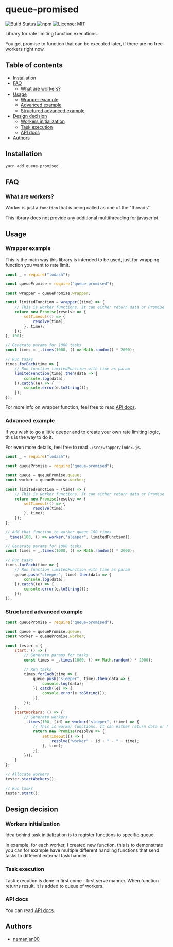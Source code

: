 # queue-promised

[![Build Status](https://travis-ci.org/nemanjan00/queue-promised.svg?branch=master)](https://travis-ci.org/nemanjan00/queue-promised)
[![npm](https://img.shields.io/npm/dt/queue-promised)](https://www.npmjs.com/package/queue-promised)
[![License: MIT](https://img.shields.io/badge/License-MIT-yellow.svg)](https://opensource.org/licenses/MIT)

Library for rate limiting function executions. 

You get promise to function that can be executed later, if there are no free workers right now. 

## Table of contents

<!-- vim-markdown-toc GFM -->

* [Installation](#installation)
* [FAQ](#faq)
	* [What are workers?](#what-are-workers)
* [Usage](#usage)
	* [Wrapper example](#wrapper-example)
	* [Advanced example](#advanced-example)
	* [Structured advanced example](#structured-advanced-example)
* [Design decision](#design-decision)
	* [Workers initialization](#workers-initialization)
	* [Task execution](#task-execution)
	* [API docs](#api-docs)
* [Authors](#authors)

<!-- vim-markdown-toc -->

## Installation

```bash
yarn add queue-promised
```

## FAQ

### What are workers?

Worker is just a `function` that is being called as one of the "threads". 

This library does not provide any additional multithreading for javascript. 

## Usage

### Wrapper example

This is the main way this library is intended to be used, just for wrapping function you want to rate limit. 

```javascript
const _ = require("lodash");

const queuePromise = require("queue-promised");

const wrapper = queuePromise.wrapper;

const limitedFunction = wrapper((time) => {
	// This is worker functions. It can either return data or Promise
	return new Promise(resolve => {
		setTimeout(() => {
			resolve(time);
		}, time);
	});
}, 100);

// Generate params for 1000 tasks
const times = _.times(1000, () => Math.random() * 2000);

// Run tasks
times.forEach(time => {
	// Run function limitedFunction with time as param
	limitedFunction(time).then(data => {
		console.log(data);
	}).catch((e) => {
		console.error(e.toString());
	});
});

```

For more info on wrapper function, feel free to read [API docs](https://github.com/nemanjan00/queue-promised/blob/master/docs/wrapper.md).

### Advanced example

If you wish to go a little deeper and to create your own rate limiting logic, this is the way to do it. 

For even more details, feel free to read `./src/wrapper/index.js`. 

```javascript
const _ = require("lodash");

const queuePromise = require("queue-promised");

const queue = queuePromise.queue;
const worker = queuePromise.worker;

const limitedFunction = (time) => {
	// This is worker functions. It can either return data or Promise
	return new Promise(resolve => {
		setTimeout(() => {
			resolve(time);
		}, time);
	});
};

// Add that function to worker queue 100 times
_.times(100, () => worker("sleeper", limitedFunction));

// Generate params for 1000 tasks
const times = _.times(1000, () => Math.random() * 2000);

// Run tasks
times.forEach(time => {
	// Run function limitedFunction with time as param
	queue.push("sleeper", time).then(data => {
		console.log(data);
	}).catch((e) => {
		console.error(e.toString());
	});
});
```

### Structured advanced example

```javascript
const queuePromise = require("queue-promised");

const queue = queuePromise.queue;
const worker = queuePromise.worker;

const tester = {
	start: () => {
		// Generate params for tasks
		const times = _.times(1000, () => Math.random() * 2000);

		// Run tasks
		times.forEach(time => {
			queue.push("sleeper", time).then(data => {
				console.log(data);
			}).catch((e) => {
				console.error(e.toString());
			});
		});
	},
	startWorkers: () => {
		// Generate workers
		_.times(100, (id) => worker("sleeper", (time) => {
			// This is worker functions. It can either return data or Promise
			return new Promise(resolve => {
				setTimeout(() => {
					resolve("worker" + id + " - " + time);
				}, time);
			});
		}));
	}
};

// Allocate workers
tester.startWorkers();

// Run tasks
tester.start();
```

## Design decision

### Workers initialization

Idea behind task initialization is to register functions to specific queue. 

In example, for each worker, I created new function, this is to demonstrate you can for example have multiple different handling functions that send tasks to different external task handler. 

### Task execution

Task execution is done in first come - first serve manner. When function returns result, it is added to queue of workers. 

### API docs

You can read [API docs](https://github.com/nemanjan00/queue-promised/tree/master/docs). 

## Authors

* [nemanjan00](https://github.com/nemanjan00)

